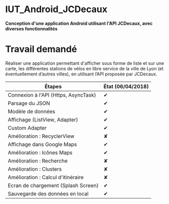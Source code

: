 # IUT_Android_JCDecaux

**Conception d'une application Android utilisant l'API JCDecaux, avec diverses fonctionnalités**

# Travail demandé

Réaliser une application permettant d'afficher sous forme de liste et sur une carte, les différentes stations de vélos en libre service de la ville de Lyon (et éventuellement d’autres villes), en utilisant l’API proposée par JCDecaux.

Étapes | État (06/04/2018)
-------- | -----
Connexion à l'API (Https, AsyncTask) | ✔
Parsage du JSON | ✔
Modèle de données | ✔
Affichage (ListView, Adapter) | ✔
Custom Adapter | ✔
Amélioration : RecyclerView | ✘
Affichage dans Google Maps | ✔
Amélioration : Icônes Maps | ✔
Amélioration : Recherche | ✘
Amélioration : Clusters | ✘
Amélioration : Calcul d'itinéraire | ✘
Ecran de chargement (Splash Screen) | ✔
Sauvegarde des données en local | ✔

